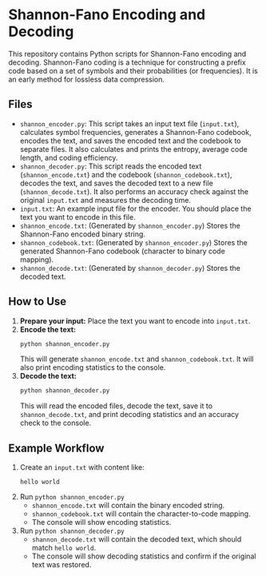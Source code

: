 # Shannon-Fano Encoding and Decoding

This repository contains Python scripts for Shannon-Fano encoding and decoding. Shannon-Fano coding is a technique for constructing a prefix code based on a set of symbols and their probabilities (or frequencies). It is an early method for lossless data compression.

## Files

* `shannon_encoder.py`: This script takes an input text file (`input.txt`), calculates symbol frequencies, generates a Shannon-Fano codebook, encodes the text, and saves the encoded text and the codebook to separate files. It also calculates and prints the entropy, average code length, and coding efficiency.
* `shannon_decoder.py`: This script reads the encoded text (`shannon_encode.txt`) and the codebook (`shannon_codebook.txt`), decodes the text, and saves the decoded text to a new file (`shannon_decode.txt`). It also performs an accuracy check against the original `input.txt` and measures the decoding time.
* `input.txt`: An example input file for the encoder. You should place the text you want to encode in this file.
* `shannon_encode.txt`: (Generated by `shannon_encoder.py`) Stores the Shannon-Fano encoded binary string.
* `shannon_codebook.txt`: (Generated by `shannon_encoder.py`) Stores the generated Shannon-Fano codebook (character to binary code mapping).
* `shannon_decode.txt`: (Generated by `shannon_decoder.py`) Stores the decoded text.

## How to Use

1.  **Prepare your input:** Place the text you want to encode into `input.txt`.
2.  **Encode the text:**
    ```bash
    python shannon_encoder.py
    ```
    This will generate `shannon_encode.txt` and `shannon_codebook.txt`. It will also print encoding statistics to the console.
3.  **Decode the text:**
    ```bash
    python shannon_decoder.py
    ```
    This will read the encoded files, decode the text, save it to `shannon_decode.txt`, and print decoding statistics and an accuracy check to the console.

## Example Workflow

1.  Create an `input.txt` with content like:
    ```
    hello world
    ```
2.  Run `python shannon_encoder.py`
    * `shannon_encode.txt` will contain the binary encoded string.
    * `shannon_codebook.txt` will contain the character-to-code mapping.
    * The console will show encoding statistics.
3.  Run `python shannon_decoder.py`
    * `shannon_decode.txt` will contain the decoded text, which should match `hello world`.
    * The console will show decoding statistics and confirm if the original text was restored.